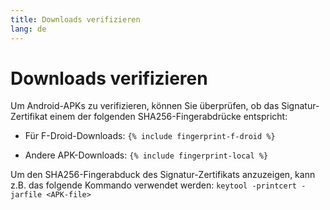 ```yaml
---
title: Downloads verifizieren
lang: de
---
```


# Downloads verifizieren

Um Android-APKs zu verifizieren, können Sie überprüfen, ob das Signatur-Zertifikat einem der folgenden SHA256-Fingerabdrücke entspricht:

* Für F-Droid-Downloads: 
`{% include fingerprint-f-droid %}`

* Andere APK-Downloads: 
`{% include fingerprint-local %}`

Um den SHA256-Fingerabduck des Signatur-Zertifikats anzuzeigen, kann z.B. das folgende Kommando verwendet werden: 
`keytool -printcert -jarfile <APK-file>`

